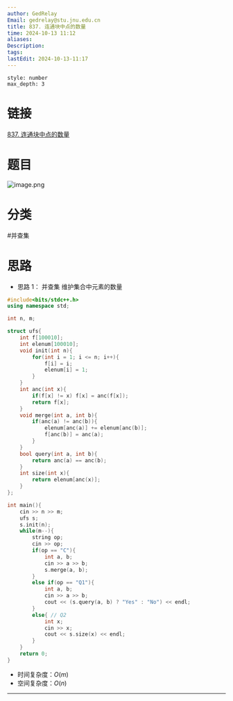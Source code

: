 ```yaml
---
author: GedRelay
Email: gedrelay@stu.jnu.edu.cn
title: 837. 连通块中点的数量
time: 2024-10-13 11:12
aliases: 
Description: 
tags: 
lastEdit: 2024-10-13-11:17
---
```


```toc
style: number
max_depth: 3
```

# 链接
[837. 连通块中点的数量](https://www.acwing.com/problem/content/839/) 

# 题目
![image.png](https://ged-pic-bed.oss-cn-guangzhou.aliyuncs.com/img/202410131112907.png)


# 分类
#并查集 

# 思路
- 思路 1：
并查集
维护集合中元素的数量


```cpp
#include<bits/stdc++.h>
using namespace std;

int n, m;

struct ufs{
    int f[100010];
    int elenum[100010];
    void init(int n){
        for(int i = 1; i <= n; i++){
            f[i] = i;
            elenum[i] = 1;
        }
    }
    int anc(int x){
        if(f[x] != x) f[x] = anc(f[x]);
        return f[x];
    }
    void merge(int a, int b){
        if(anc(a) != anc(b)){
            elenum[anc(a)] += elenum[anc(b)];
            f[anc(b)] = anc(a);
        }
    }
    bool query(int a, int b){
        return anc(a) == anc(b);
    }
    int size(int x){
        return elenum[anc(x)];
    }
};

int main(){
    cin >> n >> m;
    ufs s;
    s.init(n);
    while(m--){
        string op;
        cin >> op;
        if(op == "C"){
            int a, b;
            cin >> a >> b;
            s.merge(a, b);
        }
        else if(op == "Q1"){
            int a, b;
            cin >> a >> b;
            cout << (s.query(a, b) ? "Yes" : "No") << endl;
        }
        else{ // Q2
            int x;
            cin >> x;
            cout << s.size(x) << endl;
        }
    }
    return 0;
}
```


- 时间复杂度：${O\left( m \right)  }$ 
- 空间复杂度：${O\left( n \right)  }$ 


---

